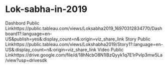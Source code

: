 # Lok-sabha-in-2019
Dashbord Public Linkhttps://public.tableau.com/views/Loksabha2019_16970312834770/Dashboard1?:language=en-US&publish=yes&:display_count=n&:origin=viz_share_link
Story Public Linkhttps://public.tableau.com/views/Lokshabha2019/Story1?:language=en-US&:display_count=n&:origin=viz_share_link
Video Public Linkhttps://drive.google.com/file/d/18hNcbO8N1lBzQyyk1q7E1rPvIp3mw5La/view?usp=drivesdk
